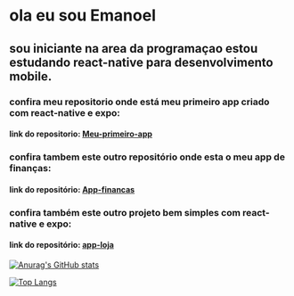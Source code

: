 # ola eu sou Emanoel

## sou iniciante na area da programaçao estou estudando react-native para desenvolvimento mobile.

### confira meu repositorio onde está meu primeiro app criado com react-native e expo:

#### link do repositorio: [Meu-primeiro-app](https://github.com/Emanoellima-dev/Meu-primeiro-app)

### confira tambem este outro repositório onde esta o meu app de finanças:

#### link do repositório: [App-financas](https://github.com/Emanoellima-dev/App-financas)

### confira também este outro projeto bem simples com react-native e expo:

#### link do repositório: [app-loja](https://github.com/Emanoellima-dev/app-loja)

[![Anurag's GitHub stats](https://github-readme-stats.vercel.app/api?username=Emanoellima-dev&show_icons=true&theme=radical&hide=contribs,prs&show=discussions_answered)](https://github.com/anuraghazra/github-readme-stats)

[![Top Langs](https://github-readme-stats.vercel.app/api/top-langs/?username=Emanoellima-dev&layout=donut-vertical)](https://github.com/anuraghazra/github-readme-stats)
